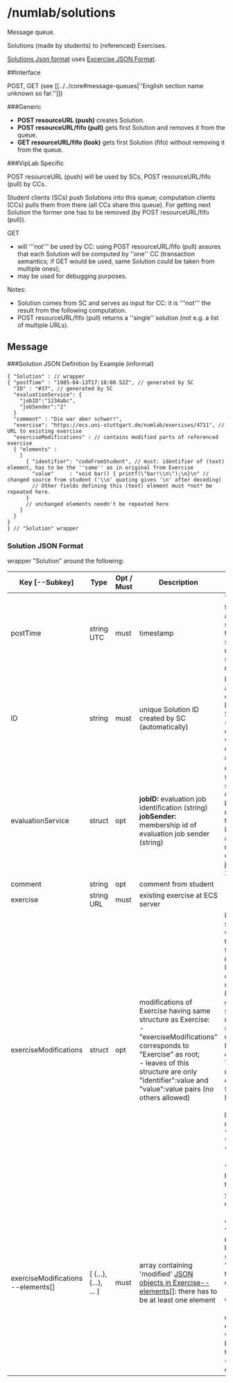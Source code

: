 # /numlab/solutions

Message queue.

Solutions (made by students) to (referenced) Exercises.

[Solutions Json format](#solution-json-format) uses [Excercise JSON Format](./excercises/#exercise-json-format).

##Interface

POST, GET (see [[../../core#message-queues|''English section name unknown so far.'']])

###Generic

* __POST resourceURL (push)__ creates Solution.
* __POST resourceURL/fifo (pull)__ gets first Solution and removes it from the queue.
* __GET resourceURL/fifo (look)__ gets first Solution (fifo) without removing it from the queue.

###VipLab Specific

POST resourceURL (push) will be used by SCs, POST resourceURL/fifo (pull) by CCs.

Student clients (SCs) push Solutions into this queue; computation clients (CCs) pulls them from there (all CCs share this queue). For getting next Solution the former one has to be removed (by POST resourceURL/fifo (pull)).

GET

* will '''not''' be used by CC: using POST resourceURL/fifo (pull) assures that each Solution will be computed by ''one'' CC (transaction semantics; if GET would be used, same Solution could be taken from multiple ones);
* may be used for debugging purposes.

Notes:

* Solution comes from SC and serves as input for CC: it is '''not''' the result from the following computation.
* POST resourceURL/fifo (pull) returns a ''single'' solution (not e.g. a list of multiple URLs).

## Message
###Solution JSON Definition by Example (informal)
```
{ "Solution" : // wrapper
{ "postTime" : "1985-04-13T17:10:00.52Z", // generated by SC
  "ID" : "#37", // generated by SC
  "evaluationService": {
    "jobID":"1234abc",
    "jobSender":"2"
  }
  "comment" : "Die war aber schwer!",
  "exercise": "https://ecs.uni-stuttgart.de/numlab/exercises/4711", // URL to existing exercise
  "exerciseModifications" : // contains modified parts of referenced exercise
  { "elements" :
    [
      { "identifier": "codeFromStudent", // must: identifier of (text) element, has to be the ''same'' as in original from Exercise
        "value"     : "void bar() { printf(\"bar!\\n\");\n}\n" // changed source from student ('\\n' quoting gives '\n' after decoding)
        // Other fields defining this (text) element must *not* be repeated here.
      }
      // unchanged elements needn't be repeated here
    ]
  }
}
} // "Solution" wrapper
```

### Solution JSON Format
wrapper "Solution" around the following:

|Key [--Subkey] |Type |Opt / Must |Description |Comment |
|------|-----|-----|-----|----|
|postTime             |string UTC |must             |timestamp | Timestamp from SC: in addition a CC side timestamp should be made (for security reasons). |
|ID                   |string     |must             | unique Solution ID created by SC (automatically)| Needed for associating computed Results to Solution (think of long computations, where one overruns another). |
|evaluationService    |struct     |opt              | __jobID:__ evaluation job identification (string)<BR>__jobSender:__ membership id of evaluation job sender (string) | Only relevant for evaluation service. Computation backend must not change these values. Needed for associating results to evaluation jobs (VIP 2.1).|
|comment              |string     |opt              | comment from student | |
|exercise             |string URL |must             | existing exercise at ECS server| |
|exerciseModifications|struct     |opt              | modifications of Exercise having same structure as Exercise: <BR>- "exerciseModifications" corresponds to "Exercise" as root;<BR>- leaves of this structure are only "identifier":value and "value":value pairs (no others allowed)|It contains student's work defining this solution for - URL referenced - Exercise. If omitted, an unchanged Exercise is given as solution: this may make sense, if an unchanged Exercise is computable.<BR>To be a modifiable object taken from Excercise: <BR>- it has to have members "identifier", "modifiable", "value"; and<BR>- its member "modifiable" has to be true.|
|exerciseModifications --elements[]|[ {...}, {...}, ... ] |must |array containing 'modified'  [JSON objects in Exercise--elements\[\]](./excercises/#JSON_objects_in_Exercise--elements.5B.5D): there has to be at least one element |Semantics for CC: <BR>- modified version ''here'' will be recognized by having the same "identifier" as the original one;<BR>- modified version wins;<BR>- objects just existing in original version will be taken as they are (merge effect).|
